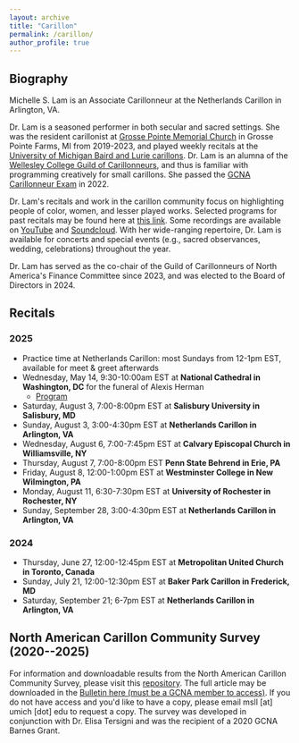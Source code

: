 ```yaml
---
layout: archive
title: "Carillon"
permalink: /carillon/
author_profile: true
---
```


## Biography 

Michelle S. Lam is an Associate Carillonneur at the Netherlands Carillon in Arlington, VA. 

Dr. Lam is a seasoned performer in both secular and sacred settings. She was the resident carillonist at [Grosse Pointe Memorial Church](https://gpmchurch.org/) in Grosse Pointe Farms, MI from 2019-2023, and played weekly recitals at the [University of Michigan Baird and Lurie carillons](https://smtd.umich.edu/departments/organ/carillons/). Dr. Lam is an alumna of the [Wellesley College Guild of Carillonneurs](https://www.wellesley.edu/music/performanceprogram/ensembles/carillon), and thus is familiar with programming creatively for small carillons. She passed the [GCNA Carillonneur Exam](https://www.gcna.org/exam-carillonneur) in 2022. 

Dr. Lam's recitals and work in the carillon community focus on highlighting people of color, women, and lesser played works. Selected programs for past recitals may be found here at [this link](https://docs.google.com/document/d/1yBbaaqsHExDU1md3aXO9Nh0Cq2Sysf_wvTN4HS9HIag/edit?usp=sharing). Some recordings are available on [YouTube](https://www.youtube.com/playlist?list=PL9rENzxh-Bm7Jh1IHHb4N5-jUKiyFOsxD) and [Soundcloud](https://soundcloud.com/michelleslam). With her wide-ranging repertoire, Dr. Lam is available for concerts and special events (e.g., sacred observances, wedding, celebrations) throughout the year.

Dr. Lam has served as the co-chair of the Guild of Carillonneurs of North America's Finance Committee since 2023, and was elected to the Board of Directors in 2024. 

## Recitals 

### 2025
- Practice time at Netherlands Carillon: most Sundays from 12-1pm EST, available for meet & greet afterwards
- Wednesday, May 14, 9:30-10:00am EST at **National Cathedral in Washington, DC** for the funeral of Alexis Herman
  - [Program](https://cathedral.org/wp-content/uploads/2025/05/Herman-Alexis_R1.pdf)
- Saturday, August 3, 7:00-8:00pm EST at **Salisbury University in Salisbury, MD** 
- Sunday, August 3, 3:00-4:30pm EST at **Netherlands Carillon in Arlington, VA**
- Wednesday, August 6, 7:00-7:45pm EST at **Calvary Episcopal Church in Williamsville, NY**
- Thursday, August 7, 7:00-8:00pm EST **Penn State Behrend in Erie, PA**
- Friday, August 8, 12:00-1:00pm EST at **Westminster College in New Wilmington, PA**
- Monday, August 11, 6:30-7:30pm EST at **University of Rochester in Rochester, NY**
- Sunday, September 28, 3:00-4:30pm EST at **Netherlands Carillon in Arlington, VA**

### 2024
- Thursday, June 27, 12:00-12:45pm EST at **Metropolitan United Church in Toronto, Canada**
- Sunday, July 21, 12:00-12:30pm EST at **Baker Park Carillon in Frederick, MD**
- Saturday, September 21; 6-7pm EST at **Netherlands Carillon in Arlington, VA**

## North American Carillon Community Survey (2020--2025) 

For information and downloadable results from the North American Carillon Community Survey, please visit this [repository](https://github.com/michellelam/carilloncommunity). The full article may be downloaded in the [Bulletin here (must be a GCNA member to access)](https://www.gcna.org/resources/Members/Bulletin/GCNA-Bulletin-V74.pdf). If you do not have access and you'd like to have a copy, please email msll [at] umich [dot] edu to request a copy. The survey was developed in conjunction with Dr. Elisa Tersigni and was the recipient of a 2020 GCNA Barnes Grant.
